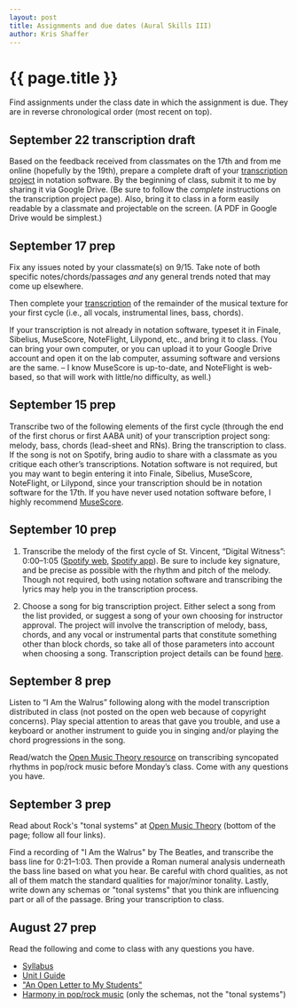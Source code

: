```yaml
---
layout: post
title: Assignments and due dates (Aural Skills III)
author: Kris Shaffer
---
```


# {{ page.title }} #

Find assignments under the class date in which the assignment is due. They are in reverse chronological order (most recent on top).

## September 22 transcription draft

Based on the feedback received from classmates on the 17th and from me online (hopefully by the 19th), prepare a complete draft of your [transcription project](as3-trans.html) in notation software. By the beginning of class, submit it to me by sharing it via Google Drive.  (Be sure to follow the *complete* instructions on the transcription project page). Also, bring it to class in a form easily readable by a classmate and projectable on the screen. (A PDF in Google Drive would be simplest.)

## September 17 prep

Fix any issues noted by your classmate(s) on 9/15. Take note of both specific notes/chords/passages *and* any general trends noted that may come up elsewhere.

Then complete your [transcription](as3-trans.html) of the remainder of the musical texture for your first cycle (i.e., all vocals, instrumental lines, bass, chords). 

If your transcription is not already in notation software, typeset it in Finale, Sibelius, MuseScore, NoteFlight, Lilypond, etc., and bring it to class. (You can bring your own computer, or you can upload it to your Google Drive account and open it on the lab computer, assuming software and versions are the same. – I know MuseScore is up-to-date, and NoteFlight is web-based, so that will work with little/no difficulty, as well.)

## September 15 prep

Transcribe two of the following elements of the first cycle (through the end of the first chorus or first AABA unit) of your transcription project song: melody, bass, chords (lead-sheet and RNs). Bring the transcription to class. If the song is not on Spotify, bring audio to share with a classmate as you critique each other’s transcriptions. Notation software is not required, but you may want to begin entering it into Finale, Sibelius, MuseScore, NoteFlight, or Lilypond, since your transcription should be in notation software for the 17th. If you have never used notation software before, I highly recommend [MuseScore](http://musescore.org).


## September 10 prep

1. Transcribe the melody of the first cycle of St. Vincent, “Digital Witness”: 0:00–1:05 ([Spotify web](http://open.spotify.com/track/5L16tlSHNt93RiiRiCc8ya), [Spotify app](spotify:track:5L16tlSHNt93RiiRiCc8ya)). Be sure to include key signature, and be precise as possible with the rhythm and pitch of the melody. Though not required, both using notation software and transcribing the lyrics may help you in the transcription process.

2. Choose a song for big transcription project. Either select a song from the list provided, or suggest a song of your own choosing for instructor approval. The project will involve the transcription of melody, bass, chords, and any vocal or instrumental parts that constitute something other than block chords, so take all of those parameters into account when choosing a song. Transcription project details can be found [here](as3-trans.html).


## September 8 prep

Listen to “I Am the Walrus” following along with the model transcription distributed in class (not posted on the open web because of copyright concerns). Play special attention to areas that gave you trouble, and use a keyboard or another instrument to guide you in singing and/or playing the chord progressions in the song.

Read/watch the [Open Music Theory resource](http://openmusictheory.com/syncopation.html) on transcribing syncopated rhythms in pop/rock music before Monday’s class. Come with any questions you have.


## September 3 prep

Read about Rock's "tonal systems" at [Open Music Theory](http://openmusictheory.com/popRockHarmony.html) (bottom of the page; follow all four links).

Find a recording of "I Am the Walrus" by The Beatles, and transcribe the bass line for 0:21–1:03. Then provide a Roman numeral analysis underneath the bass line based on what you hear. Be careful with chord qualities, as not all of them match the standard qualities for major/minor tonality. Lastly, write down any schemas or "tonal systems" that you think are influencing part or all of the passage. Bring your transcription to class.

## August 27 prep

Read the following and come to class with any questions you have.

- [Syllabus](auralskills3.html)  
- [Unit I Guide](as3-unit1.html)  
- ["An Open Letter to My Students"](http://www.hybridpedagogy.com/journal/open-letter-students/)  
- [Harmony in pop/rock music](http://openmusictheory.com/popRockHarmony.html) (only the schemas, not the "tonal systems")